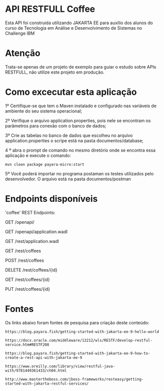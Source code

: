 # API RESTFULL Coffee

Esta API foi construida utilizando JAKARTA EE para auxílio dos alunos do curso de Tecnologia em Análise e Desenvolvimento de Sistemas no Challenge IBM

# Atenção

Trata-se apenas de um projeto de exemplo para guiar o estudo sobre APIs RESTFULL, não utilize este projeto em produção.


# Como excecutar esta aplicação

1º Certifique-se que tem o Maven instalado e configurado nas variáveis de ambiente do seu sistema operacional;



2º Verifique o arquivo application.properties, pois nele se encontram os parâmetros para conexão com o banco de dados; 

3º Crie as tabelas no banco de dados que escolheu no arquivo application.properties o scripe está na pasta documentos/database;

4 º abra o prompt de comando no mesmo diretório onde se encontra essa aplicação e execute o comando:

    mvn clean package payara-micro:start

5º Você poderá importar no programa postaman os testes utilizados pelo desenvolvedor. O arquivo está na pasta documentos/postman


# Endpoints disponíveis

'coffee' REST Endpoints:

GET	/openapi/

GET	/openapi/application.wadl

GET	/rest/application.wadl

GET	/rest/coffees

POST	/rest/coffees

DELETE	/rest/coffees/{id}

GET	/rest/coffees/{id}

PUT	/rest/coffees/{id}



# Fontes 

Os links abaixo foram fontes de pesquisa para criação deste conteúdo:


    https://blog.payara.fish/getting-started-with-jakarta-ee-9-hello-world
    
    https://docs.oracle.com/middleware/12212/wls/RESTF/develop-restful-service.htm#RESTF208
 
    https://blog.payara.fish/getting-started-with-jakarta-ee-9-how-to-create-a-rest-api-with-jakarta-ee-9
 
    https://www.oreilly.com/library/view/restful-java-with/9781449361433/ch04.html
 
    http://www.mastertheboss.com/jboss-frameworks/resteasy/getting-started-with-jakarta-restful-services/
 
 
 
 